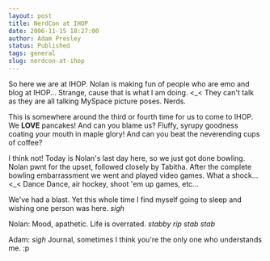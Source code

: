 ```yaml
---
layout: post
title: NerdCon at IHOP
date: 2006-11-15 18:27:00
author: Adam Presley
status: Published
tags: general
slug: nerdcon-at-ihop
---
```

So here we are at IHOP. Nolan is making fun of people who are emo and
blog at IHOP... Strange, cause that is what I am doing. <_< They
can't talk as they are all talking MySpace picture poses. Nerds.  
  
This is somewhere around the third or fourth time for us to come to
IHOP. We **LOVE** pancakes! And can you blame us? Fluffy, syrupy
goodness coating your mouth in maple glory! And can you beat the
neverending cups of coffee?  
  
I think not! Today is Nolan's last day here, so we just got done
bowling. Nolan pwnt for the upset, followed closely by Tabitha. After
the complete bowling embarrassment we went and played video games. What
a shock... <_< Dance Dance, air hockey, shoot 'em up games, etc...  
  
We've had a blast. Yet this whole time I find myself going to sleep and
wishing one person was here. *sigh*  
  
Nolan: Mood, apathetic. Life is overrated. *stabby rip stab stab*  
  
Adam: *sigh* Journal, sometimes I think you're the only one who
understands me. :p
